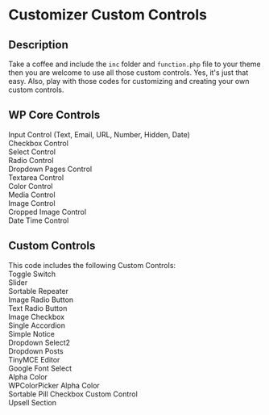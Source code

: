 # Customizer Custom Controls #

## Description ##
Take a coffee and include the `inc` folder and `function.php` file to your theme then you are welcome to use all those custom controls. Yes, it's just that easy. Also, play with those codes for customizing and creating your own custom controls.

## WP Core Controls ##
Input Control (Text, Email, URL, Number, Hidden, Date)    
Checkbox Control   
Select Control   
Radio Control   
Dropdown Pages Control   
Textarea Control   
Color Control   
Media Control   
Image Control   
Cropped Image Control   
Date Time Control   

## Custom Controls ##
This code includes the following Custom Controls:   
Toggle Switch   
Slider   
Sortable Repeater   
Image Radio Button   
Text Radio Button   
Image Checkbox   
Single Accordion   
Simple Notice   
Dropdown Select2   
Dropdown Posts   
TinyMCE Editor   
Google Font Select   
Alpha Color   
WPColorPicker Alpha Color   
Sortable Pill Checkbox Custom Control   
Upsell Section   
